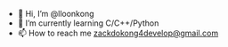 - 👋 Hi, I’m @lloonkong
- 🌱 I’m currently learning C/C++/Python
- 📫 How to reach me zackdokong4develop@gmail.com
